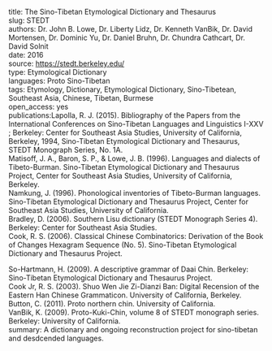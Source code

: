 title: The Sino-Tibetan Etymological Dictionary and Thesaurus  
slug: STEDT  
authors: Dr. John B. Lowe,
Dr. Liberty Lidz,
Dr. Kenneth VanBik,
Dr. David Mortensen,
Dr. Dominic Yu,
Dr. Daniel Bruhn,
Dr. Chundra Cathcart,
Dr. David Solnit  
date: 2016  
source: https://stedt.berkeley.edu/  
type: Etymological Dictionary  
languages: Proto Sino-Tibetan  
tags: Etymology, Dictionary, Etymological Dictionary, Sino-Tibetean, Southeast Asia, Chinese, Tibetan, Burmese  
open_access: yes  
publications:Lapolla, R. J. (2015). Bibliography of the Papers from the International Conferences on Sino-Tibetan Languages and Linguistics I-XXV ; Berkeley: Center for Southeast Asia Studies, University of California, Berkeley, 1994, Sino-Tibetan Etymological Dictionary and Thesaurus, STEDT Monograph Series, No. 1A.  
Matisoff, J. A., Baron, S. P., & Lowe, J. B. (1996). Languages and dialects of Tibeto-Burman. Sino-Tibetan Etymological Dictionary and Thesaurus Project, Center for Southeast Asia Studies, University of California, Berkeley.  
Namkung, J. (1996). Phonological inventories of Tibeto-Burman languages. Sino-Tibetan Etymological Dictionary and Thesaurus Project, Center for Southeast Asia Studies, University of California.  
Bradley, D. (2006). Southern Lisu dictionary (STEDT Monograph Series 4). Berkeley: Center for Southeast Asia Studies.  
Cook, R. S. (2006). Classical Chinese Combinatorics: Derivation of the Book of Changes Hexagram Sequence (No. 5). Sino-Tibetan Etymological Dictionary and Thesaurus Project.  

So-Hartmann, H. (2009). A descriptive grammar of Daai Chin. Berkeley: Sino-Tibetan Etymological Dictionary and Thesaurus Project.  
Cook Jr, R. S. (2003). Shuo Wen Jie Zi-Dianzi Ban: Digital Recension of the Eastern Han Chinese Grammaticon. University of California, Berkeley.
Button, C. (2011). Proto northern chin. University of California.  
VanBik, K. (2009). Proto-Kuki-Chin, volume 8 of STEDT monograph series. Berkeley: University of California.  
summary: A dictionary and ongoing reconstruction project for sino-tibetan and desdcended languages.
